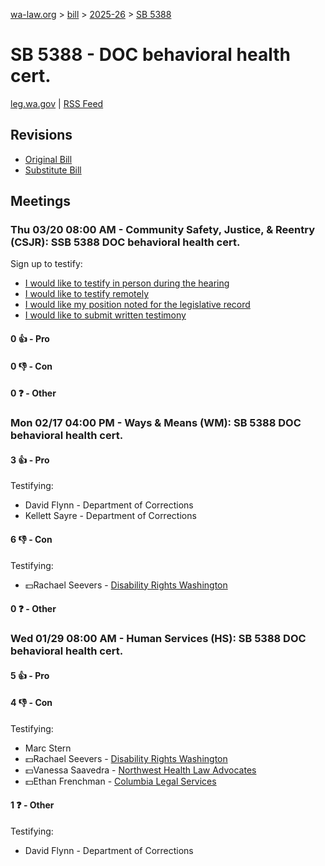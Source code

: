 [wa-law.org](/) > [bill](/bill/) > [2025-26](/bill/2025-26/) > [SB 5388](/bill/2025-26/sb/5388/)

# SB 5388 - DOC behavioral health cert.
[leg.wa.gov](https://app.leg.wa.gov/billsummary?BillNumber=5388&Year=2025&Initiative=false) | [RSS Feed](./rss.xml)

## Revisions
* [Original Bill](1/)
* [Substitute Bill](S/)

## Meetings
### Thu 03/20 08:00 AM - Community Safety, Justice, & Reentry (CSJR): SSB 5388 DOC behavioral health cert.
Sign up to testify:
* [I would like to testify in person during the hearing](https://app.leg.wa.gov/csi/Testifier/Add?chamber=House&mId=33070&aId=165668&caId=26467&tId=1)
* [I would like to testify remotely](https://app.leg.wa.gov/csi/Testifier/Add?chamber=House&mId=33070&aId=165668&caId=26467&tId=2)
* [I would like my position noted for the legislative record](https://app.leg.wa.gov/csi/Testifier/Add?chamber=House&mId=33070&aId=165668&caId=26467&tId=3)
* [I would like to submit written testimony](https://app.leg.wa.gov/csi/Testifier/Add?chamber=House&mId=33070&aId=165668&caId=26467&tId=4)

#### 0 👍 - Pro

#### 0 👎 - Con

#### 0 ❓ - Other

### Mon 02/17 04:00 PM - Ways & Means (WM): SB 5388 DOC behavioral health cert.
#### 3 👍 - Pro
Testifying:
* David Flynn - Department of Corrections
* Kellett Sayre - Department of Corrections

#### 6 👎 - Con
Testifying:
* 💵Rachael Seevers - [Disability Rights Washington](/org/disability_rights_washington/)

#### 0 ❓ - Other

### Wed 01/29 08:00 AM - Human Services (HS): SB 5388 DOC behavioral health cert.
#### 5 👍 - Pro

#### 4 👎 - Con
Testifying:
* Marc Stern
* 💵Rachael Seevers - [Disability Rights Washington](/org/disability_rights_washington/)
* 💵Vanessa Saavedra - [Northwest Health Law Advocates](/org/northwest_health_law_advocates/)
* 💵Ethan Frenchman - [Columbia Legal Services](/org/columbia_legal_services/)

#### 1 ❓ - Other
Testifying:
* David Flynn - Department of Corrections
